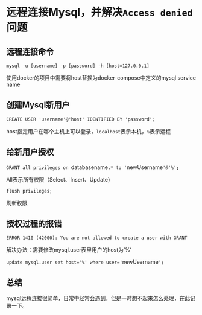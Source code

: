# 远程连接Mysql，并解决`Access denied`问题

## 远程连接命令
`mysql -u [username] -p [password] -h [host=127.0.0.1]`

使用docker的项目中需要将host替换为docker-compose中定义的mysql service name

## 创建Mysql新用户

`CREATE USER 'username'@'host' IDENTIFIED BY 'password';`

host指定用户在哪个主机上可以登录，`localhost`表示本机，`%`表示远程

## 给新用户授权
`GRANT all privileges on `databasename`.* to '`newUsername`'@'%';`

All表示所有权限（Select、Insert、Update）

`flush privileges;`

刷新权限

## 授权过程的报错

`ERROR 1410 (42000): You are not allowed to create a user with GRANT`

解决办法：需要修改mysql.user表里用户的host为’%‘

`update mysql.user set host='%' where user='`newUsername`';`

## 总结
mysql远程连接很简单，日常中经常会遇到，但是一时想不起来怎么处理，在此记录一下。

